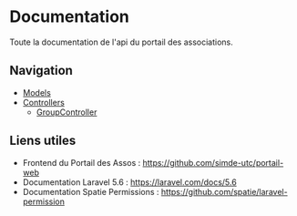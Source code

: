 # Documentation

Toute la documentation de l'api du portail des associations.

## Navigation

- [Models](models.md)
- [Controllers](controllers.md)
    - [GroupController](groupcontroller.md)

## Liens utiles

- Frontend du Portail des Assos : https://github.com/simde-utc/portail-web
- Documentation Laravel 5.6 : https://laravel.com/docs/5.6
- Documentation Spatie Permissions : https://github.com/spatie/laravel-permission